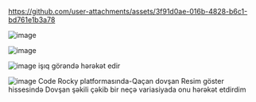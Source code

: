 https://github.com/user-attachments/assets/3f91d0ae-016b-4828-b6c1-bd761e1b3a78

![image](https://github.com/user-attachments/assets/22880437-5f94-418c-81f9-2100cdce4044)

![image](https://github.com/user-attachments/assets/0defb112-3770-4629-a650-e2bebcf0b6db)

![image](https://github.com/user-attachments/assets/367a0162-2168-4deb-845d-f2362d5e5d21)  işıq görəndə hərəkət edir

![image](https://github.com/user-attachments/assets/f724005a-c12d-4329-885d-fe9e197dfc54)  Code Rocky platformasında-Qaçan dovşan Resim göster hissesində Dovşan şəkili çəkib bir neçə variasiyada onu hərəkət etdirdim
